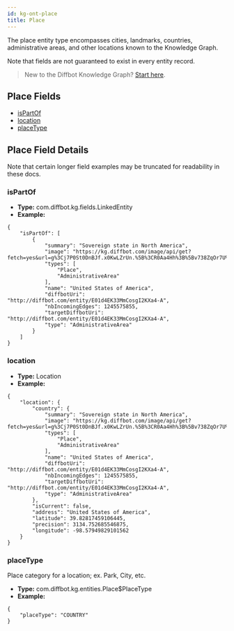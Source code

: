 ```yaml
---
id: kg-ont-place
title: Place
---
```


The place entity type encompasses cities, landmarks, countries, administrative areas, and other locations known to the Knowledge Graph. 

Note that fields are not guaranteed to exist in every entity record.

>New to the Diffbot Knowledge Graph? [Start here](dql-quickstart).

## Place Fields
* [isPartOf](#ispartof) 
* [location](#location) 
* [placeType](#placetype) 

## Place Field Details
Note that certain longer field examples may be truncated for readability in these docs. 

### isPartOf
  
* **Type:** com.diffbot.kg.fields.LinkedEntity
* **Example:**
```
{
	"isPartOf": [
		{
			"summary": "Sovereign state in North America",
			"image": "https://kg.diffbot.com/image/api/get?fetch=yes&url=g%3Cj7P0St0DnBJf.x0KwLZrUn.%5B%3CR0Aa4Hh%3B%5Bv738ZqOr7U%3FfvEQ%3El%601Nw%7BM0Bf7hu7z%3FRe9s4XwGXedrKUAN%28%3D%5ECHnM%60%29.%7BOV",
			"types": [
				"Place",
				"AdministrativeArea"
			],
			"name": "United States of America",
			"diffbotUri": "http://diffbot.com/entity/E01d4EK33MmCosgI2KXa4-A",
			"nbIncomingEdges": 1245575855,
			"targetDiffbotUri": "http://diffbot.com/entity/E01d4EK33MmCosgI2KXa4-A",
			"type": "AdministrativeArea"
		}
	]
}
```
### location
  
* **Type:** Location
* **Example:**
```
{
	"location": {
		"country": {
			"summary": "Sovereign state in North America",
			"image": "https://kg.diffbot.com/image/api/get?fetch=yes&url=g%3Cj7P0St0DnBJf.x0KwLZrUn.%5B%3CR0Aa4Hh%3B%5Bv738ZqOr7U%3FfvEQ%3El%601Nw%7BM0Bf7hu7z%3FRe9s4XwGXedrKUAN%28%3D%5ECHnM%60%29.%7BOV",
			"types": [
				"Place",
				"AdministrativeArea"
			],
			"name": "United States of America",
			"diffbotUri": "http://diffbot.com/entity/E01d4EK33MmCosgI2KXa4-A",
			"nbIncomingEdges": 1245575855,
			"targetDiffbotUri": "http://diffbot.com/entity/E01d4EK33MmCosgI2KXa4-A",
			"type": "AdministrativeArea"
		},
		"isCurrent": false,
		"address": "United States of America",
		"latitude": 39.82817459106445,
		"precision": 3134.752685546875,
		"longitude": -98.57949829101562
	}
}
```
### placeType
  Place category for a location; ex. Park, City, etc.
* **Type:** com.diffbot.kg.entities.Place$PlaceType
* **Example:**
```
{
	"placeType": "COUNTRY"
}
```
